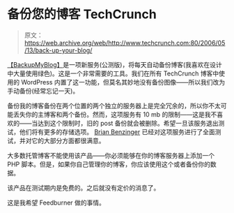# 备份您的博客 TechCrunch

> 原文：<https://web.archive.org/web/http://www.techcrunch.com:80/2006/05/13/back-up-your-blog/>

[](https://web.archive.org/web/20220929204758/http://www.backupmyblog.com/)[【BackupMyBlog】](https://web.archive.org/web/20220929204758/http://www.backupmyblog.com/)是一项新服务(公测版)，将每天自动备份博客(我喜欢在设计中大量使用绿色)。这是一个非常需要的工具。我们在所有 TechCrunch 博客中使用的 WordPress 内置了这一功能，但莫名其妙地没有备份图像——所以我们改为手动备份(经常忘记一天)。

备份我的博客备份在两个位置的两个独立的服务器上是完全冗余的，所以你不太可能丢失你的主博客和两个备份。然而，这项服务有 10 mb 的限制——这是我不喜欢的——当达到这个限制时，旧的 post 备份就会被删除。希望一旦该服务退出测试，他们将有更多的存储选项。 [Brian Benzinger](https://web.archive.org/web/20220929204758/http://www.solutionwatch.com/391/backupmyblog-auto-remote-backups-for-blogs/) 已经对这项服务进行了全面测试，并对它的大部分方面都很满意。

大多数托管博客不能使用该产品——你必须能够在你的博客服务器上添加一个 PHP 脚本。但是，如果你自己管理你的博客，你应该使用这个或者备份你的数据。

该产品在测试期内是免费的。之后就没有定价的消息了。

这是我希望 Feedburner 做的事情。